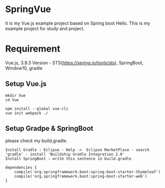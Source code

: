 


# SpringVue
It is my Vue.js example project based on Spring boot
Hello. This is my example project for study and project.

# Requirement
Vue.js, 3.9.3 Version - STS(https://spring.io/tools/sts), SpringBoot, Window10, gradle

## Setup Vue.js

``` 
mkdir Vue
cd Vue

npm install --global vue-cli
vue init webpack ./
```

## Setup Gradpe & SpringBoot
please check my build.gradle.
```
Install Gradle : Eclipse - Help ->  Eclipse MarketPlace - search 'gradle' - install 'Buildship Gradle Integration 2.0'
Install SpringBoot : write this sentence in build.gradle
```
```
dependencies {
    compile('org.springframework.boot:spring-boot-starter-thymeleaf')
	compile('org.springframework.boot:spring-boot-starter-web')
}
```

